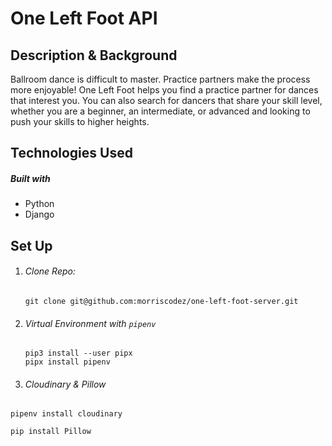 # One Left Foot API

## Description & Background

Ballroom dance is difficult to master. Practice partners make the process more enjoyable! One Left Foot helps you find a practice partner for dances that interest you. You can also search for dancers that share your skill level, whether you are a beginner, an intermediate, or advanced and looking to push your skills to higher heights.

## Technologies Used

##### Built with

- Python
- Django

## Set Up

1. ###### Clone Repo:
   ```git clone git@github.com:morriscodez/one-left-foot-server.git```

2. ###### Virtual Environment with ```pipenv```
 
   ```
   pip3 install --user pipx
   pipx install pipenv
   ```
3. ###### Cloudinary & Pillow
``` 
pipenv install cloudinary
```
```
pip install Pillow
```


